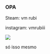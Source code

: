 ### OPA
Steam: vm rubi

instagram: vmrubiii


![](https://br.pinterest.com/pin/357825132913236665/)


só isso mesmo
